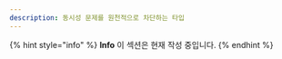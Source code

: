 ```yaml
---
description: 동시성 문제를 원천적으로 차단하는 타입
---
```


{% hint style="info" %}
**Info** 이 섹션은 현재 작성 중입니다.
{% endhint %}


